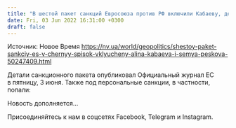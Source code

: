 ```yaml
---
title: "В шестой пакет санкций Евросоюза против РФ включили Кабаеву, детей Пескова и российских убийц в Буче"
date: Fri, 03 Jun 2022 16:31:00 +0300
draft: false
---
```

Источник: Новое Время https://nv.ua/world/geopolitics/shestoy-paket-sankciy-es-v-chernyy-spisok-vklyucheny-alina-kabaeva-i-semya-peskova-50247409.html


Детали санкционного пакета опубликовал Официальный журнал ЕС в пятницу, 3 июня. Также под персональные санкции, в частности, попали:

Новость дополняется…

Присоединяйтесь к нам в соцсетях Facebook, Telegram и Instagram.
